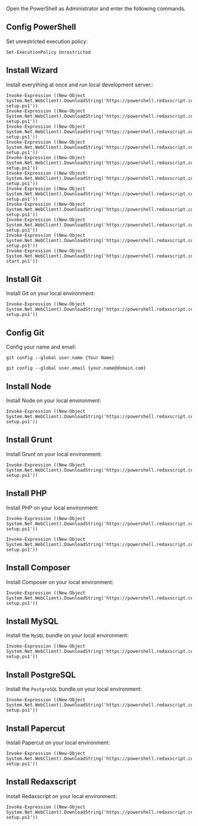 Open the PowerShell as Administrator and enter the following commands.


Config PowerShell
-----------------

Set unrestricted execution policy:

```
Set-ExecutionPolicy Unrestricted
```


Install Wizard
--------------

Install everything at once and run local development server::

```
Invoke-Expression ((New-Object System.Net.WebClient).DownloadString('https://powershell.redaxscript.com/git-setup.ps1'))
Invoke-Expression ((New-Object System.Net.WebClient).DownloadString('https://powershell.redaxscript.com/node-setup.ps1'))
Invoke-Expression ((New-Object System.Net.WebClient).DownloadString('https://powershell.redaxscript.com/grunt-setup.ps1'))
Invoke-Expression ((New-Object System.Net.WebClient).DownloadString('https://powershell.redaxscript.com/runtime-setup.ps1'))
Invoke-Expression ((New-Object System.Net.WebClient).DownloadString('https://powershell.redaxscript.com/php-setup.ps1'))
Invoke-Expression ((New-Object System.Net.WebClient).DownloadString('https://powershell.redaxscript.com/composer-setup.ps1'))
Invoke-Expression ((New-Object System.Net.WebClient).DownloadString('https://powershell.redaxscript.com/mysql-setup.ps1'))
Invoke-Expression ((New-Object System.Net.WebClient).DownloadString('https://powershell.redaxscript.com/postgresql-setup.ps1'))
Invoke-Expression ((New-Object System.Net.WebClient).DownloadString('https://powershell.redaxscript.com/papercut-setup.ps1'))
Invoke-Expression ((New-Object System.Net.WebClient).DownloadString('https://powershell.redaxscript.com/redaxscript-setup.ps1'))
Invoke-Expression ((New-Object System.Net.WebClient).DownloadString('https://powershell.redaxscript.com/redaxscript-start.ps1'))
```


Install Git
-----------

Install Git on your local environment:

```
Invoke-Expression ((New-Object System.Net.WebClient).DownloadString('https://powershell.redaxscript.com/git-setup.ps1'))
```


Config Git
----------

Config your name and email:

```
git config --global user.name {Your Name}
```

```
git config --global user.email {your.name@domain.com}
```


Install Node
------------

Install Node on your local environment:

```
Invoke-Expression ((New-Object System.Net.WebClient).DownloadString('https://powershell.redaxscript.com/node-setup.ps1'))
```


Install Grunt
-------------

Install Grunt on your local environment:

```
Invoke-Expression ((New-Object System.Net.WebClient).DownloadString('https://powershell.redaxscript.com/grunt-setup.ps1'))
```


Install PHP
-----------

Install PHP on your local environment:

```
Invoke-Expression ((New-Object System.Net.WebClient).DownloadString('https://powershell.redaxscript.com/runtime-setup.ps1'))
```

```
Invoke-Expression ((New-Object System.Net.WebClient).DownloadString('https://powershell.redaxscript.com/php-setup.ps1'))
```


Install Composer
----------------

Install Composer on your local environment:

```
Invoke-Expression ((New-Object System.Net.WebClient).DownloadString('https://powershell.redaxscript.com/composer-setup.ps1'))
```


Install MySQL
-------------

Install the `MySQL` bundle on your local environment:

```
Invoke-Expression ((New-Object System.Net.WebClient).DownloadString('https://powershell.redaxscript.com/mysql-setup.ps1'))
```


Install PostgreSQL
------------------

Install the `PostgreSQL` bundle on your local environment:

```
Invoke-Expression ((New-Object System.Net.WebClient).DownloadString('https://powershell.redaxscript.com/postgresql-setup.ps1'))
```


Install Papercut
----------------

Install Papercut on your local environment:

```
Invoke-Expression ((New-Object System.Net.WebClient).DownloadString('https://powershell.redaxscript.com/papercut-setup.ps1'))
```


Install Redaxscript
-------------------

Install Redaxscript on your local environment:

```
Invoke-Expression ((New-Object System.Net.WebClient).DownloadString('https://powershell.redaxscript.com/redaxscript-setup.ps1'))
```
